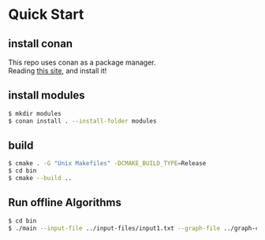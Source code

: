 # Quick Start
## install conan
This repo uses conan as a package manager.  
Reading [this site](https://docs.conan.io/en/latest/installation.html), and install it!

## install modules
```sh
$ mkdir modules
$ conan install . --install-folder modules
```

## build
```sh
$ cmake . -G "Unix Makefiles" -DCMAKE_BUILD_TYPE=Release
$ cd bin
$ cmake --build ..
```

## Run offline Algorithms
```sh
$ cd bin
$ ./main --input-file ../input-files/input1.txt --graph-file ../graph-config/three-dfa/config1.spec 
```